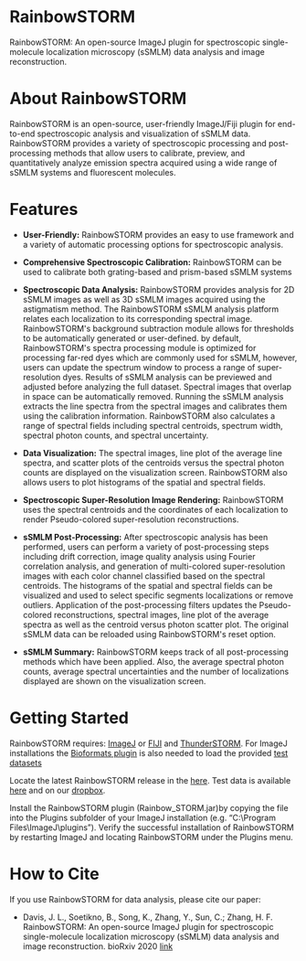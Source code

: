 # RainbowSTORM
RainbowSTORM: An open-source ImageJ plugin for spectroscopic single-molecule localization microscopy (sSMLM) data analysis and image reconstruction.

# About RainbowSTORM

RainbowSTORM is an open-source, user-friendly ImageJ/Fiji plugin for end-to-end spectroscopic analysis and visualization of sSMLM data. RainbowSTORM provides a variety of spectroscopic processing and post-processing methods that allow users to calibrate, preview, and quantitatively analyze emission spectra acquired using a wide range of sSMLM systems and fluorescent molecules.

# Features
- **User-Friendly:** RainbowSTORM provides an easy to use framework and a variety of automatic processing options for spectroscopic analysis.

- **Comprehensive Spectroscopic Calibration:** RainbowSTORM can be used to calibrate both grating-based and prism-based sSMLM systems

- **Spectroscopic Data Analysis:** RainbowSTORM provides analysis for 2D sSMLM images as well as 3D sSMLM images acquired using the astigmatism method. The RainbowSTORM sSMLM analysis platform relates each localization to its corresponding spectral image. RainbowSTORM's background subtraction module allows for thresholds to be automatically generated or user-defined. by default, RainbowSTORM's spectra processing module is optimized for processing far-red dyes which are commonly used for sSMLM, however, users can update the spectrum window to process a range of super-resolution dyes. Results of sSMLM analysis can be previewed and adjusted before analyzing the full dataset. Spectral images that overlap in space can be automatically removed. Running the sSMLM analysis extracts the line spectra from the spectral images and calibrates them using the calibration information. RainbowSTORM also calculates a range of spectral fields including spectral centroids, spectrum width, spectral photon counts, and spectral uncertainty.

- **Data Visualization:** The spectral images, line plot of the average line spectra, and scatter plots of the centroids versus the spectral photon counts are displayed on the visualization screen. RainbowSTORM also allows users to plot histograms of the spatial and spectral fields.

- **Spectroscopic Super-Resolution Image Rendering:** RainbowSTORM uses the spectral centroids and the coordinates of each localization to render Pseudo-colored super-resolution reconstructions. 

- **sSMLM Post-Processing:** After spectroscopic analysis has been performed, users can perform a variety of post-processing steps including drift correction, image quality analysis using Fourier correlation analysis, and generation of multi-colored super-resolution images with each color channel classified based on the spectral centroids. The histograms of the spatial and spectral fields can be visualized and used to select specific segments localizations or remove outliers. Application of the post-processing filters updates the Pseudo-colored reconstructions, spectral images, line plot of the average spectra as well as the centroid versus photon scatter plot. The original sSMLM data can be reloaded using RainbowSTORM's reset option.

- **sSMLM Summary:** RainbowSTORM keeps track of all post-processing methods which have been applied. Also, the average spectral photon counts, average spectral uncertainties and the number of localizations displayed are shown on the visualization screen.


# Getting Started
RainbowSTORM requires: [ImageJ](https://imagej.nih.gov/ij/download.html) or [FIJI](https://imagej.net/Fiji/Downloads) and [ThunderSTORM](https://github.com/zitmen/thunderstorm/wiki/Downloads). For ImageJ installations the [Bioformats plugin](https://www.openmicroscopy.org/bio-formats/downloads/) is also needed to load the provided [test datasets](https://github.com/FOIL-NU/RainbowSTORM/tree/master/rs-ij-plugin-v1/RainbowSTORM%20Test)

Locate the latest RainbowSTORM release in the [here](https://github.com/FOIL-NU/RainbowSTORM/tree/master/rs-ij-plugin-v1/Current%20Release). Test data is available [here](https://github.com/FOIL-NU/RainbowSTORM/tree/master/rs-ij-plugin-v1/RainbowSTORM%20Test) and on our [dropbox](https://www.dropbox.com/sh/44uihyzrxh93jh8/AAAwjqpeNVz6fXnARH45s7wTa?dl=0).

Install the RainbowSTORM plugin (Rainbow_STORM.jar)by copying the file into the Plugins subfolder of your ImageJ installation (e.g. “C:\Program Files\ImageJ\plugins”).  Verify the successful installation of RainbowSTORM by restarting ImageJ and locating RainbowSTORM under the Plugins menu.


# How to Cite
If you use RainbowSTORM for data analysis, please cite our paper:
- Davis, J. L., Soetikno, B., Song, K., Zhang, Y., Sun, C.; Zhang, H. F. RainbowSTORM: An open-source ImageJ plugin for spectroscopic single-molecule localization microscopy (sSMLM) data analysis and image reconstruction. bioRxiv 2020 [link](https://doi.org/10.1101/2020.03.10.986018)
